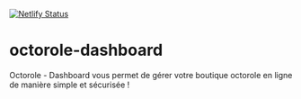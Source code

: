 [![Netlify Status](https://api.netlify.com/api/v1/badges/1460e164-0258-4ef3-bc19-19cdd1363007/deploy-status)](https://app.netlify.com/sites/octorole/deploys)
# octorole-dashboard
Octorole - Dashboard vous permet de gérer votre boutique octorole en ligne de manière simple et sécurisée !

